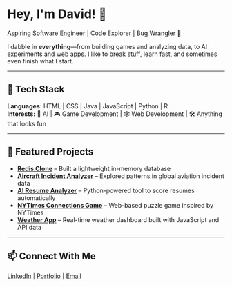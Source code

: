 # Hey, I'm David! 👋

Aspiring Software Engineer | Code Explorer | Bug Wrangler 🐛

I dabble in **everything**—from building games and analyzing data, to AI experiments and web apps. I like to break stuff, learn fast, and sometimes even finish what I start.  

---

## 🔧 Tech Stack

**Languages:** HTML | CSS | Java | JavaScript | Python | R  
**Interests:** 🤖 AI | 🎮 Game Development | 🕸️ Web Development | 🛠️ Anything that looks fun  

---

## 🌟 Featured Projects

- [**Redis Clone**](https://github.com/daev1005/redis-clone) – Built a lightweight in-memory database
- [**Aircraft Incident Analyzer**](https://github.com/daev1005/aircraft_incident_database) – Explored patterns in global aviation incident data  
- [**AI Resume Analyzer**](https://github.com/daev1005/AI-Resume-Analyzer) – Python-powered tool to score resumes automatically  
- [**NYTimes Connections Game**](https://github.com/daev1005/Connections) – Web-based puzzle game inspired by NYTimes  
- [**Weather App**](https://github.com/daev1005/Weather) – Real-time weather dashboard built with JavaScript and API data  

---

## 📫 Connect With Me

[LinkedIn](https://www.linkedin.com/in/david-li-3ab6a3332/) | [Portfolio](wip) | [Email](lidavid206@gmail.com)  

